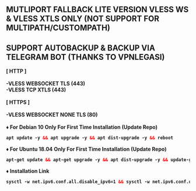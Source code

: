 ## MUTLIPORT FALLBACK LITE VERSION VLESS WS & VLESS XTLS ONLY (NOT SUPPORT FOR MULTIPATH/CUSTOMPATH)

## SUPPORT AUTOBACKUP & BACKUP VIA TELEGRAM BOT (THANKS TO VPNLEGASI)
<b>
[  HTTP  ] <br>
<br>
-VLESS WEBSOCKET TLS (443) <br>
-VLESS TCP XTLS (443) <br>
<br>
[  HTTPS  ] <br>
<br>
-VLESS WEBSOCKET NONE TLS (80) <br>
<br>
♦️ For Debian 10 Only For First Time Installation (Update Repo) <br>

  ```html
 apt update -y && apt upgrade -y && apt dist-upgrade -y && reboot
  ```
  ♦️ For Ubuntu 18.04 Only For First Time Installation (Update Repo) <br>
  
  ```html
 apt-get update && apt-get upgrade -y && apt dist-upgrade -y && update-grub && reboot
 ```
♦️ Installation Link<br>

  ```html
sysctl -w net.ipv6.conf.all.disable_ipv6=1 && sysctl -w net.ipv6.conf.default.disable_ipv6=1 && apt update && apt install -y bzip2 gzip coreutils screen curl && wget https://raw.githubusercontent.com/vinstechmy/MultiportFallbackLite/main/INSTALL/setup.sh && chmod +x setup.sh && ./setup.sh
  ```
